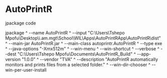 # AutoPrintR

jpackage code

jpackage ^
  --name AutoPrintR ^
  --input "C:\Users\Tshepo Mpofu\Desktop\i.am.mgt\School\WIL\Apps\AutoPrintRApp\AutoPrintR\dist" ^
  --main-jar AutoPrintR.jar ^
  --main-class autoprintr.AutoPrintR ^
  --type exe ^
  --java-options "-Xmx512m" ^
  --win-menu ^
  --win-shortcut ^
  --verbose ^
  --dest "C:\Users\Tshepo Mpofu\Documents\AutoPrintR_Build" ^
  --app-version "1.0.0" ^
  --vendor "TVA" ^
  --description "AutoPrintR automatically monitors and prints files from a selected folder." ^
  --win-dir-chooser ^
  --win-per-user-install



